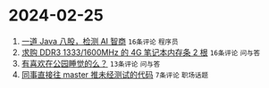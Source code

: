 # 2024-02-25

1. [一道 Java 八股，检测 AI 智商](https://www.v2ex.com/t/1018215) `16条评论` `程序员`
1. [求购 DDR3 1333/1600MHz 的 4G 笔记本内存条 2 根](https://www.v2ex.com/t/1018213) `16条评论` `问与答`
1. [有喜欢在公园睡觉的么？](https://www.v2ex.com/t/1018219) `13条评论` `问与答`
1. [同事直接往 master 推未经测试的代码](https://www.v2ex.com/t/1018230) `7条评论` `职场话题`

